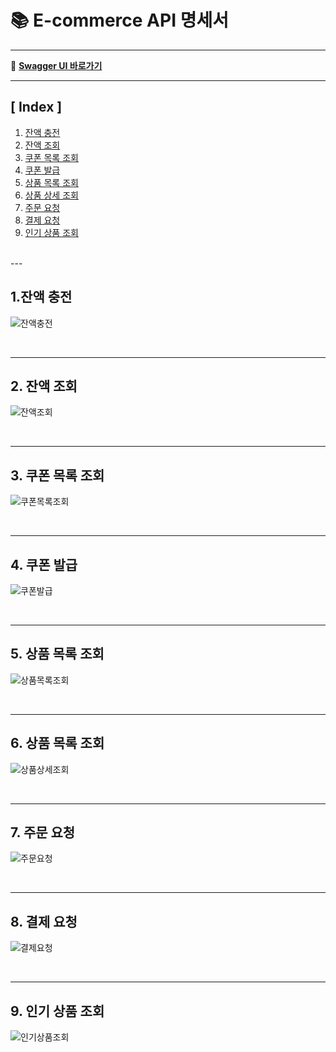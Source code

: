 # 📚 E-commerce API 명세서

---
🔗 **[Swagger UI 바로가기](http://localhost:8080/swagger-ui.html)**

---

## [ Index ]

1. [잔액 충전](#1-잔액-충전)
2. [잔액 조회](#2-잔액-조회)
3. [쿠폰 목록 조회](#3-쿠폰-목록-조회)
4. [쿠폰 발급](#4-쿠폰-발급)
5. [상품 목록 조회](#5-상품-목록-조회)
6. [상품 상세 조회](#6-상품-상세-조회)
7. [주문 요청](#7-주문-요청)
8. [결제 요청](#8-결제-요청)
9. [인기 상품 조회](#9-인기-상품-조회)

<br>
---

## 1.잔액 충전

![잔액충전](image/잔액충전.png)

<br>

---

## 2. 잔액 조회

![잔액조회](image/잔액조회.png)

<br>

---

## 3. 쿠폰 목록 조회

![쿠폰목록조회](image/쿠폰목록조회.png)

<br>

---

## 4. 쿠폰 발급

![쿠폰발급](image/쿠폰발급.png)

<br>

---

## 5. 상품 목록 조회

![상품목록조회](image/상품목록조회.png)

<br>

---

## 6. 상품 목록 조회

![상품상세조회](image/상품상세조회.png)

<br>

---

## 7. 주문 요청

![주문요청](image/주문요청.png)

<br>

---

## 8. 결제 요청

![결제요청](image/결제요청.png)

<br>

---

## 9. 인기 상품 조회

![인기상품조회](image/인기상품조회.png)
